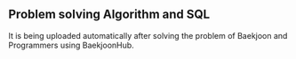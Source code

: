 ## Problem solving Algorithm and SQL

It is being uploaded automatically after solving the problem of Baekjoon and Programmers using BaekjoonHub.

<!--[Baekjoon](https://www.acmicpc.net/)       
[Programmers](https://programmers.co.kr/)-->
